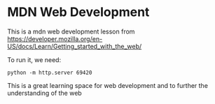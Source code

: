# MDN Web Development 

This is a mdn web development lesson from https://developer.mozilla.org/en-US/docs/Learn/Getting_started_with_the_web/

To run it, we need:

```shell
python -m http.server 69420
```

This is a great learning space for web development and to further the understanding of the web 
